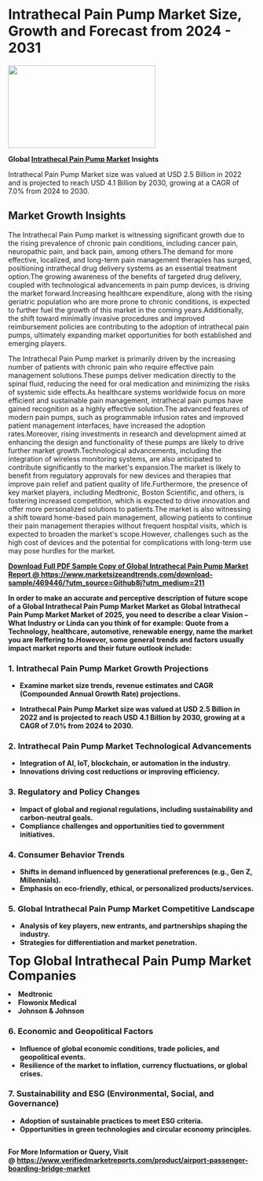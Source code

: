 <H1>Intrathecal Pain Pump Market Size, Growth and Forecast from 2024 - 2031</H1><img class="aligncenter size-medium wp-image-584254" src="https://thirdeyenews.in/wp-content/uploads/2024/09/Global-Market-Research-300x168.jpeg" alt="" width="300" height="168" /><p><strong>Global&nbsp;<a href="https://www.marketsizeandtrends.com/download-sample/469446/?utm_source=Github8j?utm_medium=211">Intrathecal Pain Pump Market</a> Insights</strong></p><p>Intrathecal Pain Pump Market size was valued at USD 2.5 Billion in 2022 and is projected to reach USD 4.1 Billion by 2030, growing at a CAGR of 7.0% from 2024 to 2030.</p><p><h2>Market Growth Insights</h2> <p>The Intrathecal Pain Pump market is witnessing significant growth due to the rising prevalence of chronic pain conditions, including cancer pain, neuropathic pain, and back pain, among others.The demand for more effective, localized, and long-term pain management therapies has surged, positioning intrathecal drug delivery systems as an essential treatment option.The growing awareness of the benefits of targeted drug delivery, coupled with technological advancements in pain pump devices, is driving the market forward.Increasing healthcare expenditure, along with the rising geriatric population who are more prone to chronic conditions, is expected to further fuel the growth of this market in the coming years.Additionally, the shift toward minimally invasive procedures and improved reimbursement policies are contributing to the adoption of intrathecal pain pumps, ultimately expanding market opportunities for both established and emerging players.</p> <p><strong><a href="#"></a></strong></p> <p>The Intrathecal Pain Pump market is primarily driven by the increasing number of patients with chronic pain who require effective pain management solutions.These pumps deliver medication directly to the spinal fluid, reducing the need for oral medication and minimizing the risks of systemic side effects.As healthcare systems worldwide focus on more efficient and sustainable pain management, intrathecal pain pumps have gained recognition as a highly effective solution.The advanced features of modern pain pumps, such as programmable infusion rates and improved patient management interfaces, have increased the adoption rates.Moreover, rising investments in research and development aimed at enhancing the design and functionality of these pumps are likely to drive further market growth.Technological advancements, including the integration of wireless monitoring systems, are also anticipated to contribute significantly to the market's expansion.The market is likely to benefit from regulatory approvals for new devices and therapies that improve pain relief and patient quality of life.Furthermore, the presence of key market players, including Medtronic, Boston Scientific, and others, is fostering increased competition, which is expected to drive innovation and offer more personalized solutions to patients.The market is also witnessing a shift toward home-based pain management, allowing patients to continue their pain management therapies without frequent hospital visits, which is expected to broaden the market's scope.However, challenges such as the high cost of devices and the potential for complications with long-term use may pose hurdles for the market.<p><strong><a href="#"></p><p><span class=""><strong>Download Full PDF Sample Copy of Global Intrathecal Pain Pump Market Report</strong> @ <a href="https://www.marketsizeandtrends.com/download-sample/469446/?utm_source=Github8j?utm_medium=211" target="_blank">https://www.marketsizeandtrends.com/download-sample/469446/?utm_source=Github8j?utm_medium=211</a></span></p><p>In order to make an accurate and perceptive description of future scope of a Global&nbsp;Intrathecal Pain Pump Market Market as Global&nbsp;Intrathecal Pain Pump Market Market of 2025, you need to describe a clear Vision &ndash; What Industry or Linda can you think of for example: Quote from a Technology, healthcare, automotive, renewable energy, name the market you are Reffering to.However, some general trends and factors usually impact market reports and their future outlook include:</p><h3>1.&nbsp;<strong>Intrathecal Pain Pump Market Growth Projections</strong></h3><ul><li>Examine market size trends, revenue estimates and CAGR (Compounded Annual Growth Rate) projections.</li><li><p>Intrathecal Pain Pump Market size was valued at USD 2.5 Billion in 2022 and is projected to reach USD 4.1 Billion by 2030, growing at a CAGR of 7.0% from 2024 to 2030.</p></li></ul><h3>2.&nbsp;<strong>Intrathecal Pain Pump Market Technological Advancements</strong></h3><ul><li>Integration of AI, IoT, blockchain, or automation in the industry.</li><li>Innovations driving cost reductions or improving efficiency.</li></ul><h3>3.&nbsp;<strong>Regulatory and Policy Changes</strong></h3><ul><li>Impact of global and regional regulations, including sustainability and carbon-neutral goals.</li><li>Compliance challenges and opportunities tied to government initiatives.</li></ul><h3>4.&nbsp;<strong>Consumer Behavior Trends</strong></h3><ul><li>Shifts in demand influenced by generational preferences (e.g., Gen Z, Millennials).</li><li>Emphasis on eco-friendly, ethical, or personalized products/services.</li></ul><h3>5.&nbsp;<strong>Global Intrathecal Pain Pump Market Competitive Landscape</strong></h3><ul><li>Analysis of key players, new entrants, and partnerships shaping the industry.</li><li>Strategies for differentiation and market penetration.</li></ul><p data-pm-slice="1 1 []"><span style="color: inherit; font-family: inherit; font-size: 25px;">Top Global Intrathecal Pain Pump Market Companies</span></p><div class="" data-test-id=""><p><li>Medtronic</li><li> Flowonix Medical</li><li> Johnson & Johnson</li></p></div><h3>6.&nbsp;<strong>Economic and Geopolitical Factors</strong></h3><ul><li>Influence of global economic conditions, trade policies, and geopolitical events.</li><li>Resilience of the market to inflation, currency fluctuations, or global crises.</li></ul><h3>7.&nbsp;<strong>Sustainability and ESG (Environmental, Social, and Governance)</strong></h3><ul><li>Adoption of sustainable practices to meet ESG criteria.</li><li>Opportunities in green technologies and circular economy principles.</li></ul><h2><strong style="font-size: 14px;">For More Information or Query, Visit @&nbsp;</strong><a style="background-color: #ffffff; font-size: 14px;" href="https://www.marketsizeandtrends.com/report/intrathecal-pain-pump-market/" target="_blank">https://www.verifiedmarketreports.com/product/airport-passenger-boarding-bridge-market</a></h2>